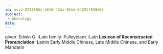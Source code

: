 ```yaml
---
id: uuid-8728f65d-b616-43aa-8b1e-84225f859e62
subject: 
 - phonology
date: 
---
```


given: Edwin G. :Latn
family: Pulleyblank :Latn
**Lexicon of Reconstructed Pronunciation** :Latnin Early Middle Chinese, Late Middle Chinese, and Early Mandarin
